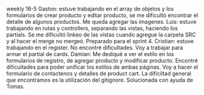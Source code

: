weekly 16-5
Gaston: estuve trabajando en el array de objetos y los formularios de crear producto y editar producto, se me dificultó encontrar el detalle de algunos productos. Me queda agregar las imagenes.
Luis: estuve trabajando en rutas y controllers, separando las vistas, haciendo los partials. Se me dificultó linkeo de las vistas cuando agregue la carpeta SRC y al hacer el merge no mergeó. Preparado para el sprint 4.
Cristian: estuve trabajando en el register. No encontré dificultades. Voy a trabajar para armar el partial de cards.
Damian: Me dediqué a ver el estilo en los formularios de registro, de agregar producto y modificar producto. Encontré dificultades para poder unificar los estilos de ambas páginas. Voy a hacer el formulario de contactenos y detalles de product cart.
La dificiltad general que encontramos es la utilización del gitignore. Solucionada con ayuda de Tomas.  